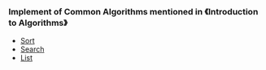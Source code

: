 ### Implement of Common Algorithms mentioned in 《Introduction to Algorithms》

* [Sort](https://github.com/jiangxq18/leetcode/blob/master/Introduction-of-Algorithms/sort/README.md)
* [Search](https://github.com/jiangxq18/leetcode/blob/master/Introduction-of-Algorithms/search/README.md)
* [List](https://github.com/jiangxq18/leetcode/blob/master/Introduction-of-Algorithms/list/README.md)
